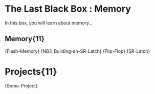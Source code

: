 # The Last Black Box : Memory
In this box, you will learn about memory...

## Memory{11}
{Flash-Memory}
{NB3_Building-an-SR-Latch}
{Flip-Flop}
{SR-Latch}

# Projects{11}
{Some-Project}
